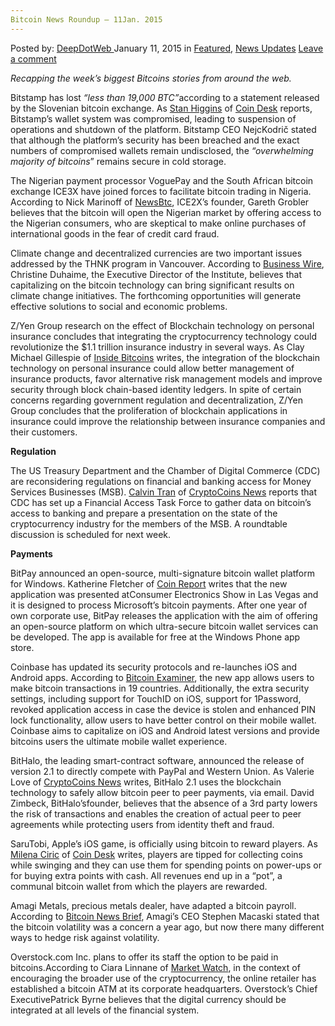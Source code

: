 ```yaml
---
Bitcoin News Roundup – 11Jan. 2015
---
```

<article class="post-listing post-8758 post type-post status-publish format-standard has-post-thumbnail hentry category-deepdot-news category-news-updates tag-11jan tag-2524 tag-bitcoin tag-news tag-roundup">
    <div class="post-inner">
    <p class="post-meta">
    <span>Posted by: <a href="https://www.deepdotweb.com/author/admin/" title="">DeepDotWeb </a></span>
    <span>January 11, 2015</span>
    <span>in <a href="https://www.deepdotweb.com/category/deepdot-news/" rel="category tag">Featured</a>, <a href="https://www.deepdotweb.com/category/news-updates/" rel="category tag">News Updates</a></span>
    <span><a href="https://www.deepdotweb.com/2015/01/11/bitcoin-news-roundup-11jan-2015/#respond">Leave a comment</a></span>
    </p>
    <div class="clear"></div>
    <div class="entry">
    <p><em>Recapping the week&#8217;s biggest Bitcoins stories from around the web. </em></p>
    <p>Bitstamp has lost <em>“less than 19,000 BTC”</em>according to a statement released by the Slovenian bitcoin exchange. As <a href="http://www.coindesk.com/author/stan-higgins/">Stan Higgins</a> of <a href="http://www.coindesk.com/bitstamp-claims-roughly-19000-btc-lost-hot-wallet-hack/">Coin Desk</a> reports, Bitstamp’s wallet system was compromised, leading to suspension of operations and shutdown of the platform. Bitstamp CEO NejcKodrič stated that although the platform’s security has been breached and the exact numbers of compromised wallets remain undisclosed, the <em>“overwhelming majority of bitcoins</em>” remains secure in cold storage.</p>
    <p>The Nigerian payment processor VoguePay and the South African bitcoin exchange ICE3X have joined forces to facilitate bitcoin trading in Nigeria. According to Nick Marinoff of <a href="http://newsbtc.com/2015/01/08/bitcoin-trading-comes-nigeria/">NewsBtc</a>, ICE2X’s founder, Gareth Grobler believes that the bitcoin will open the Nigerian market by offering access to the Nigerian consumers, who are skeptical to make online purchases of international goods in the fear of credit card fraud.</p>
    <p>Climate change and decentralized currencies are two important issues addressed by the THNK program in Vancouver. According to <a href="http://www.businesswire.com/news/home/20150108006459/en/Bitcoin-Digital-Currencies-Studied-Carbon-Reduced-Housing#.VLAbwNKUfms">Business Wire</a>, Christine Duhaime, the Executive Director of the Institute, believes that capitalizing on the bitcoin technology can bring significant results on climate change initiatives. The forthcoming opportunities will generate effective solutions to social and economic problems.</p>
    <p>Z/Yen Group research on the effect of Blockchain technology on personal insurance concludes that integrating the cryptocurrency technology could revolutionize the $1.1 trillion insurance industry in several ways. As Clay Michael Gillespie of <a href="http://insidebitcoins.com/news/how-blockchain-technology-could-revolutionize-the-1-1-trillion-insurance-industry/28516">Inside Bitcoins</a> writes, the integration of the blockchain technology on personal insurance could allow better management of insurance products, favor alternative risk management models and improve security through block chain-based identity ledgers. In spite of certain concerns regarding government regulation and decentralization, Z/Yen Group concludes that the proliferation of blockchain applications in insurance could improve the relationship between insurance companies and their customers.</p>
    <p><strong>Regulation</strong></p>
    <p>The US Treasury Department and the Chamber of Digital Commerce (CDC) are reconsidering regulations on financial and banking access for Money Services Businesses (MSB). <a href="https://www.cryptocoinsnews.com/author/calvin-tran/">Calvin Tran</a> of <a href="https://www.cryptocoinsnews.com/regulation-bitcoin-industrys-banking-access-change/">CryptoCoins News</a> reports that CDC has set up a Financial Access Task Force to gather data on bitcoin’s access to banking and prepare a presentation on the state of the cryptocurrency industry for the members of the MSB. A roundtable discussion is scheduled for next week.</p>
    <p><strong>Payments</strong></p>
    <p>BitPay announced an open-source, multi-signature bitcoin wallet platform for Windows. Katherine Fletcher of <a href="https://coinreport.net/app-news-bitpay-debuts-first-bitcoin-wallet-windows-phone-coinbase-updates-apps/">Coin Report</a> writes that the new application was presented atConsumer Electronics Show in Las Vegas and it is designed to process Microsoft’s bitcoin payments. After one year of own corporate use, BitPay releases the application with the aim of offering an open-source platform on which ultra-secure bitcoin wallet services can be developed. The app is available for free at the Windows Phone app store.</p>
    <p>Coinbase has updated its security protocols and re-launches iOS and Android apps. According to <a href="http://bitcoinexaminer.org/coinbase-launches-redesigned-ios-android-app-updated-security-protocols/">Bitcoin Examiner</a>, the new app allows users to make bitcoin transactions in 19 countries. Additionally, the extra security settings, including support for TouchID on iOS, support for 1Password, revoked application access in case the device is stolen and enhanced PIN lock functionality, allow users to have better control on their mobile wallet. Coinbase aims to capitalize on iOS and Android latest versions and provide bitcoins users the ultimate mobile wallet experience.</p>
    <p>BitHalo, the leading smart-contract software, announced the release of version 2.1 to directly compete with PayPal and Western Union. As Valerie Love of <a href="https://www.cryptocoinsnews.com/bithalo-releases-version-2-1-compete-head-paypal-western-union/">CryptoCoins News</a> writes, BitHalo 2.1 uses the blockchain technology to safely allow bitcoin peer to peer payments, via email. David Zimbeck, BitHalo’sfounder, believes that the absence of a 3rd party lowers the risk of transactions and enables the creation of actual peer to peer agreements while protecting users from identity theft and fraud.</p>
    <p>SaruTobi, Apple’s iOS game, is officially using bitcoin to reward players. As <a href="https://www.coindesk.com/author/milenac/">Milena Ciric</a> of <a href="http://www.coindesk.com/apple-approves-ios-game-tips-players-bitcoin/">Coin Desk</a> writes, players are tipped for collecting coins while swinging and they can use them for spending points on power-ups or for buying extra points with cash. All revenues end up in a “pot”, a communal bitcoin wallet from which the players are rewarded.</p>
    <p>Amagi Metals, precious metals dealer, have adapted a bitcoin payroll. According to <a href="http://bitcoinnewsbrief.com/blog/gold-dealer-amagi-metals-now-pays-all-staff-in-bitcoin/">Bitcoin News Brief</a>, Amagi’s CEO Stephen Macaski stated that the bitcoin volatility was a concern a year ago, but now there many different ways to hedge risk against volatility.</p>
    <p>Overstock.com Inc. plans to offer its staff the option to be paid in bitcoins.According to Ciara Linnane of <a href="http://www.marketwatch.com/story/overstockcom-to-offer-staff-option-of-being-paid-in-bitcoin-2015-01-09?link=MW_home_latest_news">Market Watch</a>, in the context of encouraging the broader use of the cryptocurrency, the online retailer has established a bitcoin ATM at its corporate headquarters. Overstock’s Chief ExecutivePatrick Byrne believes that the digital currency should be integrated at all levels of the financial system.</p>
    </div>
    <span style="display:none"><a href="https://www.deepdotweb.com/tag/11jan/" rel="tag">11jan</a> <a href="https://www.deepdotweb.com/tag/2015/" rel="tag">2015</a> <a href="https://www.deepdotweb.com/tag/bitcoin/" rel="tag">bitcoin</a> <a href="https://www.deepdotweb.com/tag/news/" rel="tag">news</a> <a href="https://www.deepdotweb.com/tag/roundup/" rel="tag">roundup</a></span> <span style="display:none" class="updated">2015-01-11</span>
    <div style="display:none" class="vcard author" itemprop="author" itemscope itemtype="http://schema.org/Person"><strong class="fn" itemprop="name"><a href="https://www.deepdotweb.com/author/admin/" title="Posts by DeepDotWeb" rel="author">DeepDotWeb</a></strong></div>
    </div>
</article>

